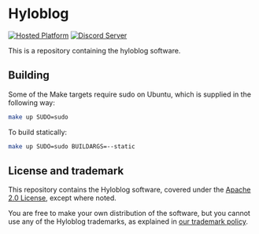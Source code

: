 # Hyloblog

[![Hosted Platform]()](https://hyloblog.com)
[![Discord Server](https://img.shields.io/badge/discord-gray?style=for-the-badge&logo=discord&logoColor=white)](https://discord.com/invite/E665nuukYn)

This is a repository containing the hyloblog software.

## Building

Some of the Make targets require sudo on Ubuntu, which is supplied in the
following way:

```bash
make up SUDO=sudo
```

To build statically: 

```bash
make up SUDO=sudo BUILDARGS=--static
```

## License and trademark

This repository contains the Hyloblog software, covered under the 
[Apache 2.0 License](LICENSE),
except where noted.

You are free to make your own distribution of the software, but you cannot use
any of the Hyloblog trademarks, as explained in
[our trademark policy](TRADEMARK.md).
